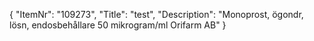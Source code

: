 {
  "ItemNr": "109273",
  "Title": "test",
  "Description": "Monoprost, ögondr, lösn, endosbehållare 50 mikrogram/ml Orifarm AB"
}